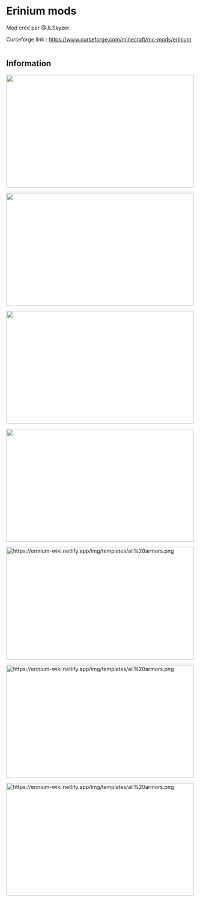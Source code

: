# Erinium mods

Mod crée par @JLSkyzer

Curseforge link : https://www.curseforge.com/minecraft/mc-mods/erinium

<img alt="" src="https://img.shields.io/github/last-commit/JLSkyzer/erinium?color=lightgrey&label=Last%20update">

<h2>Information</h2>

<p><img src="https://erinium-wiki.netlify.app/img/templates/all%20items.png" width="500" height="300" /></p>
<p><img src="https://erinium-wiki.netlify.app/img/templates/all blocks.png" width="500" height="300" /></p>
<p><img src="https://erinium-wiki.netlify.app/img/templates/all%20armors.png" width="500" height="300" /></p>
<p><img src="https://media.forgecdn.net/attachments/438/702/scining-biomes.png" width="500" height="300" /></p>
<p><img src="https://erinium-wiki.netlify.app/img/templates/space_update_blocks.png" alt="https://erinium-wiki.netlify.app/img/templates/all%20armors.png" width="500" height="300" /></p>
<p><img src="https://erinium-wiki.netlify.app/img/templates/space_update_item.png" alt="https://erinium-wiki.netlify.app/img/templates/all%20armors.png" width="500" height="300" /></p>
<p><img src="https://erinium-wiki.netlify.app/img/templates/space_update_moon.png" alt="https://erinium-wiki.netlify.app/img/templates/all%20armors.png" width="500" height="300" /></p>
